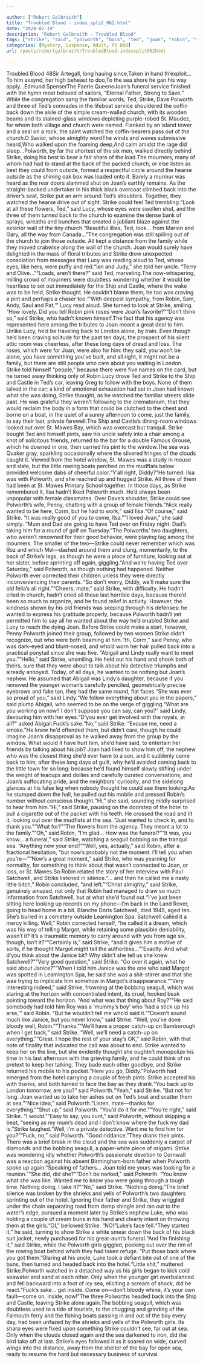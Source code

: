 ```yaml
---

author: ["Robert Galbraith"]
title: "Troubled Blood - index_split_062.html"
date: "2024-07-19"
description: "Robert Galbraith - Troubled Blood"
tags: ["strike", "said", "polworth", "back", "ted", "joan", "robin", "sea", "could", "wanted", "church", "day", "turned", "well", "long", "way", "lucy", "told", "thought", "pint", "tell", "though", "boat", "satchwell", "three"]
categories: [Mystery, Suspense, Adult, PI DUO]
url: /posts/robertgalbraith/TroubledBlood-indexsplit062html

---
```



Troubled Blood
48Sir Artegall, long hauing since,Taken in hand th’exploit…To him assynd, her high beheast to doo,To the sea shore he gan his way apply…Edmund SpenserThe Faerie QueeneJoan’s funeral service finished with the hymn most beloved of sailors, “Eternal Father, Strong to Save.” While the congregation sang the familiar words, Ted, Strike, Dave Polworth and three of Ted’s comrades in the lifeboat service shouldered the coffin back down the aisle of the simple cream-walled church, with its wooden beams and its stained-glass windows depicting purple-robed St. Maudez, for whom both village and church were named. Flanked by an island tower and a seal on a rock, the saint watched the coffin-bearers pass out of the church.O Savior, whose almighty wordThe winds and waves submissive heard,Who walked upon the foaming deep,And calm amidst the rage did sleep…Polworth, by far the shortest of the six men, walked directly behind Strike, doing his best to bear a fair share of the load.The mourners, many of whom had had to stand at the back of the packed church, or else listen as best they could from outside, formed a respectful circle around the hearse outside as the shining oak box was loaded onto it. Barely a murmur was heard as the rear doors slammed shut on Joan’s earthly remains. As the straight-backed undertaker in his thick black overcoat climbed back into the driver’s seat, Strike put an arm around Ted’s shoulders. Together, they watched the hearse drive out of sight. Strike could feel Ted trembling.“Look at all these flowers, Ted,” said Lucy, whose eyes were swollen shut, and the three of them turned back to the church to examine the dense bank of sprays, wreaths and bunches that created a jubilant blaze against the exterior wall of the tiny church.“Beautiful lilies, Ted, look… from Marion and Gary, all the way from Canada…”The congregation was still spilling out of the church to join those outside. All kept a distance from the family while they moved crabwise along the wall of the church. Joan would surely have delighted in the mass of floral tributes and Strike drew unexpected consolation from messages that Lucy was reading aloud to Ted, whose eyes, like hers, were puffy and red.“Ian and Judy,” she told her uncle. “Terry and Olive…”“Loads, aren’t there?” said Ted, marveling.The now-whispering, milling crowd of mourners were doubtless wondering whether it would be heartless to set out immediately for the Ship and Castle, where the wake was to be held, Strike thought. He couldn’t blame them; he too was craving a pint and perhaps a chaser too.“‘With deepest sympathy, from Robin, Sam, Andy, Saul and Pat,’” Lucy read aloud. She turned to look at Strike, smiling. “How lovely. Did you tell Robin pink roses were Joan’s favorite?”“Don’t think so,” said Strike, who hadn’t known himself.The fact that his agency was represented here among the tributes to Joan meant a great deal to him. Unlike Lucy, he’d be traveling back to London alone, by train. Even though he’d been craving solitude for the past ten days, the prospect of his silent attic room was cheerless, after these long days of dread and loss. The roses, which were for Joan, were also for him: they said, you won’t be alone, you have something you’ve built, and all right, it might not be a family, but there are still people who care about you waiting in London. Strike told himself “people,” because there were five names on the card, but he turned away thinking only of Robin.Lucy drove Ted and Strike to the Ship and Castle in Ted’s car, leaving Greg to follow with the boys. None of them talked in the car; a kind of emotional exhaustion had set in.Joan had known what she was doing, Strike thought, as he watched the familiar streets slide past. He was grateful they weren’t following to the crematorium, that they would reclaim the body in a form that could be clutched to the chest and borne on a boat, in the quiet of a sunny afternoon to come, just the family, to say their last, private farewell.The Ship and Castle’s dining-room windows looked out over St. Mawes Bay, which was overcast but tranquil. Strike bought Ted and himself pints, saw his uncle safely into a chair among a knot of solicitous friends, returned to the bar for a double Famous Grouse, which he downed in one, then carried his pint to the window.The sea was Quaker gray, sparkling occasionally where the silvered fringes of the clouds caught it. Viewed from the hotel window, St. Mawes was a study in mouse and slate, but the little rowing boats perched on the mudflats below provided welcome dabs of cheerful color.“Y’all right, Diddy?”He turned: Ilsa was with Polworth, and she reached up and hugged Strike. All three of them had been at St. Mawes Primary School together. In those days, as Strike remembered it, Ilsa hadn’t liked Polworth much. He’d always been unpopular with female classmates. Over Dave’s shoulder, Strike could see Polworth’s wife, Penny, chatting with a group of female friends.“Nick really wanted to be here, Corm, but he had to work,” said Ilsa.“Of course,” said Strike. “It was really good of you to come, Ilsa.”“I loved Joan,” she said simply. “Mum and Dad are going to have Ted over on Friday night. Dad’s taking him for a round of golf on Tuesday.”The Polworths’ two daughters, who weren’t renowned for their good behavior, were playing tag among the mourners. The smaller of the two—Strike could never remember which was Roz and which Mel—dashed around them and clung, momentarily, to the back of Strike’s legs, as though he were a piece of furniture, looking out at her sister, before sprinting off again, giggling.“And we’re having Ted over Saturday,” said Polworth, as though nothing had happened. Neither Polworth ever corrected their children unless they were directly inconveniencing their parents. “So don’t worry, Diddy, we’ll make sure the old fella’s all right.”“Cheers, mate,” said Strike, with difficulty. He hadn’t cried in church, hadn’t cried all these last horrible days, because there’d been so much to organize, and he found relief in activity. However, the kindness shown by his old friends was seeping through his defenses: he wanted to express his gratitude properly, because Polworth hadn’t yet permitted him to say all he wanted about the way he’d enabled Strike and Lucy to reach the dying Joan. Before Strike could make a start, however, Penny Polworth joined their group, followed by two women Strike didn’t recognize, but who were both beaming at him.“Hi, Corm,” said Penny, who was dark-eyed and blunt-nosed, and who’d worn her hair pulled back into a practical ponytail since she was five. “Abigail and Lindy really want to meet you.”“Hello,” said Strike, unsmiling. He held out his hand and shook both of theirs, sure that they were about to talk about his detective triumphs and already annoyed. Today, of all days, he wanted to be nothing but Joan’s nephew. He assumed that Abigail was Lindy’s daughter, because if you removed the younger woman’s carefully penciled, geometrically precise eyebrows and fake tan, they had the same round, flat faces.“She was ever so proud of you,” said Lindy.“We follow everything about you in the papers,” said plump Abigail, who seemed to be on the verge of giggling.“What are you working on now? I don’t suppose you can say, can you?” said Lindy, devouring him with her eyes.“D’you ever get involved with the royals, at all?” asked Abigail.Fuck’s sake.“No,” said Strike. “Excuse me, need a smoke.”He knew he’d offended them, but didn’t care, though he could imagine Joan’s disapproval as he walked away from the group by the window. What would it have hurt him, she’d have said, to entertain her friends by talking about his job? Joan had liked to show him off, the nephew who was the closest thing she’d ever have to a son, and it suddenly came back to him, after these long days of guilt, why he’d avoided coming back to the little town for so long: because he’d found himself slowly stifling under the weight of teacups and doilies and carefully curated conversations, and Joan’s suffocating pride, and the neighbors’ curiosity, and the sidelong glances at his false leg when nobody thought he could see them looking.As he stumped down the hall, he pulled out his mobile and pressed Robin’s number without conscious thought.“Hi,” she said, sounding mildly surprised to hear from him.“Hi,” said Strike, pausing on the doorstep of the hotel to pull a cigarette out of the packet with his teeth. He crossed the road and lit it, looking out over the mudflats at the sea. “Just wanted to check in, and to thank you.”“What for?”“The flowers from the agency. They meant a lot to the family.”“Oh,” said Robin, “I’m glad… How was the funeral?”“It was, you know… a funeral,” said Strike, watching a seagull bobbing on the tranquil sea. “Anything new your end?”“Well, yes, actually,” said Robin, after a fractional hesitation, “but now’s probably not the moment. I’ll tell you when you’re—”“Now’s a great moment,” said Strike, who was yearning for normality, for something to think about that wasn’t connected to Joan, or loss, or St. Mawes.So Robin related the story of her interview with Paul Satchwell, and Strike listened in silence.“… and then he called me a nasty little bitch,” Robin concluded, “and left.”“Christ almighty,” said Strike, genuinely amazed, not only that Robin had managed to draw so much information from Satchwell, but at what she’d found out.“I’ve just been sitting here looking up records on my phone—I’m back in the Land Rover, going to head home in a bit. Blanche Doris Satchwell, died 1945, aged ten. She’s buried in a cemetery outside Leamington Spa. Satchwell called it a mercy killing. Well,” Robin corrected herself, “he called it a dream, which was his way of telling Margot, while retaining some plausible deniability, wasn’t it? It’s a traumatic memory to carry around with you from age six, though, isn’t it?”“Certainly is,” said Strike, “and it gives him a motive of sorts, if he thought Margot might tell the authorities…”“Exactly. And what d’you think about the Janice bit? Why didn’t she tell us she knew Satchwell?”“Very good question,” said Strike. “Go over it again, what he said about Janice?”“When I told him Janice was the one who said Margot was spotted in Leamington Spa, he said she was a shit-stirrer and that she was trying to implicate him somehow in Margot’s disappearance.”“Very interesting indeed,” said Strike, frowning at the bobbing seagull, which was staring at the horizon with concentrated intent, its cruel, hooked beak pointing toward the horizon. “And what was that thing about Roy?”“He said somebody had told him Roy was a ‘mummy’s boy’ who ‘had a stick up his arse,’” said Robin. “But he wouldn’t tell me who’d said it.”“Doesn’t sound much like Janice, but you never know,” said Strike. “Well, you’ve done bloody well, Robin.”“Thanks.”“We’ll have a proper catch-up on Bamborough when I get back,” said Strike. “Well, we’ll need a catch-up on everything.”“Great. I hope the rest of your stay’s OK,” said Robin, with that note of finality that indicated the call was about to end. Strike wanted to keep her on the line, but she evidently thought she oughtn’t monopolize his time in his last afternoon with the grieving family, and he could think of no pretext to keep her talking. They bade each other goodbye, and Strike returned his mobile to his pocket.“Here you go, Diddy.”Polworth had emerged from the hotel carrying a couple of fresh pints. Strike accepted his with thanks, and both turned to face the bay as they drank.“You back up to London tomorrow, are you?” said Polworth.“Yeah,” said Strike. “But not for long. Joan wanted us to take her ashes out on Ted’s boat and scatter them at sea.”“Nice idea,” said Polworth.“Listen, mate—thanks for everything.”“Shut up,” said Polworth. “You’d do it for me.”“You’re right,” said Strike. “I would.”“Easy to say, you cunt,” said Polworth, without skipping a beat, “seeing as my mum’s dead and I don’t know where the fuck my dad is.”Strike laughed.“Well, I’m a private detective. Want me to find him for you?”“Fuck, no,” said Polworth. “Good riddance.”They drank their pints. There was a brief break in the cloud and the sea was suddenly a carpet of diamonds and the bobbing seagull, a paper-white piece of origami. Strike was wondering idly whether Polworth’s passionate devotion to Cornwall was a reaction against his absent Birmingham-born father when Polworth spoke up again:“Speaking of fathers… Joan told me yours was looking for a reunion.”“She did, did she?”“Don’t be narked,” said Polworth. “You know what she was like. Wanted me to know you were going through a tough time. Nothing doing, I take it?”“No,” said Strike. “Nothing doing.”The brief silence was broken by the shrieks and yells of Polworth’s two daughters sprinting out of the hotel. Ignoring their father and Strike, they wriggled under the chain separating road from damp shingle and ran out to the water’s edge, pursued a moment later by Strike’s nephew Luke, who was holding a couple of cream buns in his hand and clearly intent on throwing them at the girls.“OI,” bellowed Strike. “NO!”Luke’s face fell.“They started it,” he said, turning to show Strike a white smear down the back of his black suit jacket, newly purchased for his great-aunt’s funeral.“And I’m finishing it,” said Strike, while the Polworth girls giggled, peeking out over the rim of the rowing boat behind which they had taken refuge. “Put those back where you got them.”Glaring at his uncle, Luke took a defiant bite out of one of the buns, then turned and headed back into the hotel.“Little shit,” muttered Strike.Polworth watched in a detached way as his girls began to kick cold seawater and sand at each other. Only when the younger girl overbalanced and fell backward into a foot of icy sea, eliciting a scream of shock, did he react.“Fuck’s sake… get inside. Come on—don’t bloody whine, it’s your own fault—come on, inside, now!”The three Polworths headed back into the Ship and Castle, leaving Strike alone again.The bobbing seagull, which was doubtless used to a tide of tourists, to the chugging and grinding of the Falmouth ferry and the fishing boats passing in and out of the bay every day, had been unfazed by the shrieks and yells of the Polworth girls. Its sharp eyes were fixed upon something Strike couldn’t see, far out at sea. Only when the clouds closed again and the sea darkened to iron, did the bird take off at last. Strike’s eyes followed it as it soared on wide, curved wings into the distance, away from the shelter of the bay for open sea, ready to resume the hard but necessary business of survival.
